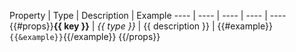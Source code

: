 Property | Type | Description | Example
---- | ---- | ---- | ---- | ----
{{#props}}**{{ key }}** | *{{ type }}* | {{ description }} | {{#example}}`{{&example}}`{{/example}}
{{/props}}
